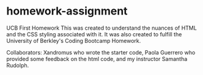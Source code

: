 # homework-assignment
UCB First Homework
This was created to understand the nuances of HTML and the CSS styling associated with it. 
It was also created to fulfill the University of Berkley's Coding Bootcamp Homework.

Collaborators: Xandromus who wrote the starter code, Paola Guerrero who provided some feedback on the html code, and my instructor Samantha Rudolph.
